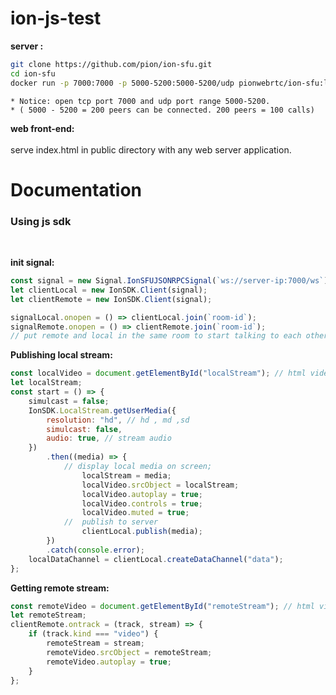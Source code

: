 # ion-js-test

<strong>server : </strong></br>

```bash
git clone https://github.com/pion/ion-sfu.git
cd ion-sfu
docker run -p 7000:7000 -p 5000-5200:5000-5200/udp pionwebrtc/ion-sfu:latest-jsonrpc
```

    * Notice: open tcp port 7000 and udp port range 5000-5200.
    * ( 5000 - 5200 = 200 peers can be connected. 200 peers = 100 calls)

<strong>web front-end:</strong></br>
</br>
serve index.html in public directory with any web server application.</br>

# Documentation

<h3>Using js sdk</h3> </br>

<strong>init signal: </strong></br>
```javascript
const signal = new Signal.IonSFUJSONRPCSignal(`ws://server-ip:7000/ws`); 
let clientLocal = new IonSDK.Client(signal);  
let clientRemote = new IonSDK.Client(signal);

signalLocal.onopen = () => clientLocal.join(`room-id`);
signalRemote.onopen = () => clientRemote.join(`room-id`);  
// put remote and local in the same room to start talking to each other.
```

<strong>Publishing local stream: </strong></br>
```javascript
const localVideo = document.getElementById("localStream"); // html video tag with id="localStream"
let localStream;
const start = () => {
    simulcast = false;
    IonSDK.LocalStream.getUserMedia({
        resolution: "hd", // hd , md ,sd
        simulcast: false,
        audio: true, // stream audio
    })
        .then((media) => {
            // display local media on screen;
                localStream = media;
                localVideo.srcObject = localStream;
                localVideo.autoplay = true;
                localVideo.controls = true;
                localVideo.muted = true;
            //  publish to server  
                clientLocal.publish(media);
        })
        .catch(console.error);
    localDataChannel = clientLocal.createDataChannel("data");
};
```
<strong>Getting remote stream:</strong>
```javascript
const remoteVideo = document.getElementById("remoteStream"); // html video tag with id="remoteStream"
let remoteStream;
clientRemote.ontrack = (track, stream) => {
    if (track.kind === "video") {
        remoteStream = stream;
        remoteVideo.srcObject = remoteStream;
        remoteVideo.autoplay = true;
    }
};

```